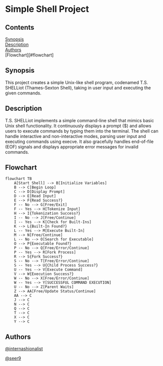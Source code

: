 # Simple Shell Project

## Contents

[Synopsis](#synopsis)<br>
[Description](#description)<br>
[Authors](#authors)<br>
[Flowchart][#flowchart]<br>

## Synopsis

This project creates a simple Unix-like shell program, codenamed T.S. SHELLiot (Thames-Sexton Shell), taking in user input and executing the given commands.

## Description

T.S. SHELLiot implements a simple command-line shell that mimics basic Unix shell functionality. It continuously displays a prompt ($) and allows users to execute commands by typing them into the terminal. The shell can handle interactive and non-interactive modes, parsing user input and executing commands using execve. It also gracefully handles end-of-file (EOF) signals and displays appropriate error messages for invalid commands.

## Flowchart

```mermaid
flowchart TB
	A[Start Shell] --> B[Initialize Variables]
	B --> C[Begin Loop]
	C --> D[Display Prompt]
	D --> E[Read Input]
	E --> F{Read Success?}
	F -- No --> G[Free/Exit]
	F -- Yes --> H[Tokenize Input]
	H --> I{Tokenization Success?}
	I -- No --> J[Free/Continue]
	I -- Yes --> K[Check for Built-Ins]
	K --> L{Built-In Found?}
	L -- Yes --> M[Execute Built-In]
	M --> N[Free/Continue]
	L -- No --> O[Search for Executable]
	O --> P{Executable Found?}
	P -- No --> Q[Free/Error/Continue]
	P -- Yes --> R[Fork Process]
	R --> S{Fork Success?}
	S -- No --> T[Free/Error/Continue]
	S -- Yes --> U{Child Process Success?}
	U -- Yes --> V[Execute Command]
	V --> W{Execution Success?}
	W -- No --> X[Free/Error/Continue]
	W -- Yes --> Y[SUCCESSFUL COMMAND EXECUTION]
	U -- No --> Z[Parent Waits]
	Z --> AA[Free/Update Status/Continue]
	AA --> C
	J --> C
	N --> C
	Q --> C
	T --> C
	X --> C
	Y --> C
```

## Authors

[@internashionalist](https://github.com/internashionalist/internashionalist/blob/main/README.md)

[@seer9]()
